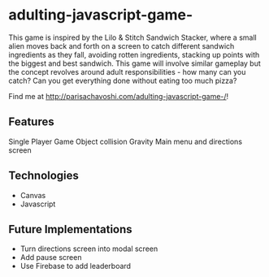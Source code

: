 # adulting-javascript-game-

This game is inspired by the Lilo & Stitch Sandwich Stacker, where a small alien moves back and forth on a screen to catch different sandwich ingredients as they fall, avoiding rotten ingredients, stacking up points with the biggest and best sandwich. This game will involve similar gameplay but the concept revolves around adult responsibilities - how many can you catch? Can you get everything done without eating too much pizza?

Find me at http://parisachavoshi.com/adulting-javascript-game-/! 

## Features 

Single Player Game 
Object collision
Gravity
Main menu and directions screen 

## Technologies

* Canvas 
* Javascript 


## Future Implementations 

* Turn directions screen into modal screen 
* Add pause screen 
* Use Firebase to add leaderboard


